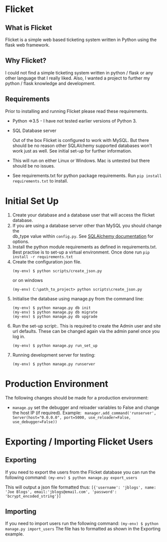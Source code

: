 # Flicket

## What is Flicket
Flicket is a simple web based ticketing system written in Python using the flask web framework.

## Why Flicket?
I could not find a simple ticketing system written in python / flask or any other language that I really liked.
Also, I wanted a project to further my python / flask knowledge and development. 

## Requirements
Prior to installing and running Flicket please read these requirements.
* Python =>3.5 - I have not tested earlier versions of Python 3.
* SQL Database server

     Out of the box Flicket is configured to work with MySQL. But there 
     should be no reason other SQLAlchemy supported databases won't work
     just as well. See initial set-up for further information.
  

* This will run on either Linux or Windows. Mac is untested but there should be no issues.

* See requirements.txt for python package requirements. Run `pip install requirements.txt` to install.


# Initial Set Up
1. Create your database and a database user that will access the flicket
database.
2. If you are using a database server other than MySQL you should change the  
db_type value within `config.py`. 
See [SQLAlchemy documentation](http://docs.sqlalchemy.org/en/latest/core/engines.html) 
for options.
3. Install the python module requirements as defined in requirements.txt. 
Best practise is to set-up a virtual environment. Once done run `pip install -r requirements.txt`
4. Create the configuration json file.
    ```
    (my-env) $ python scripts/create_json.py
    ```
    or on windows
    ```
    (my-env) C:\path_to_project> python scripts\create_json.py
    ```
4. Initialise the database using manage.py from the command line:
    ```
    (my-env) $ python manage.py db init
    (my-env) $ python manage.py db migrate
    (my-env) $ python manage.py db upgrade
    ```
5. Run the set-up script:. This is required to create the Admin user and site url defaults.
   These can be changed again via the admin panel once you log in.
    ```
    (my-env) $ python manage.py run_set_up
    ```
5. Running development server for testing:
    ```
    (my-env) $ python manage.py runserver
    ```
    
# Production Environment
The following changes should be made for a production environment:

* `manage.py` set the debugger and reloader variables to False and change the host IP (if required). Example: `
manager.add_command('runserver', Server(host="0.0.0.0", port=5000, use_reloader=False, use_debugger=False))`

# Exporting / Importing Flicket Users
## Exporting
If you need to export the users from the Flicket database you can run the following command:
    ```
    (my-env) $ python manage.py export_users
    ```
    
This will output a json file formatted thus:
    ```
    [{'username': 'jblogs', name: 'Joe Blogs', email:'jblogs@email.com', 'password': 'bcrypt_encoded_string'}]
    ```
## Importing
If you need to import users run the following command:
    ```
    (my-env) $ python manage.py import_users
    ```
The file has to formatted as shown in the Exporting example.


